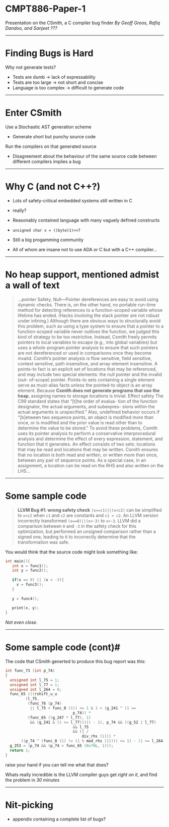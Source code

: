 # CMPT886-Paper-1 #
Presentation on the CSmith, a C compiler bug finder
_By Geoff Groos, Rafiq Dandoo, and Sanjeet ???_


---

# Finding Bugs is Hard #

Why not generate tests?

- Tests are dumb -> lack of expressability
- Tests are too large -> not short and concise 
- Language is too complex -> difficult to generate code

---

# Enter CSmith #
Use a Stochastic AST generation scheme

- Generate short but punchy source code

Run the compilers on that generated source

- Disagreement about the behaviour of the same source code between different compilers implies a bug

---

# Why C (and not C++?) #

- Lots of safety-critical embedded systems still written in C
 - really?

- Reasonably contained language with many vaguely defined constructs
 - `unsigned char x = ((byte)1)<<7`

- Still a big progamming community
 - All of whom are insane not to use ADA or C but with a C++ compiler...

---

# No heap support, mentioned admist a wall of text #

>...pointer Safety, Null—Pointer dereferences are easy to avoid using dynamic checks. There is, on the other hand, no portable run-time method for detecting references to a function-scoped variable whose lifetime has ended. (Hacks involving the stack pointer are not robust under inlining.) Although there are obvious ways to structurally avoid this problem, such as using a type system to ensure that a pointer to a function-scoped variable never outlives the function, we judged this kind of strategy to be too restrictive. Instead, Csmith freely permits pointers to local variables to escape (e.g., into global variables) but uses a whole-program pointer analysis to ensure that such pointers are not dereferenced or used in comparisons once they become invalid. Csmith’s pointer analysis is flow sensitive, field sensitive, context sensitive, path insensitive, and array-element insensitive. A points-to fact is an explicit set of locations that may be referenced, and may include two special elements: the null pointer and the invalid (out- of-scope) pointer. Points-to sets containing a single element serve as must-alias facts unless the pointed-to object is an array element. Because **Csmith  does  not  generate  programs  that  use  the  heap**, assigning names to storage locations is trivial. Effect safety The C99 standard states that “[t]he order of evalua- tion of the function designator, the actual arguments, and subexpres- sions within the actual arguments is unspecified.” Also, undefined behavior occurs if “[b]etween two sequence points, an object is modified more than once, or is modified and the prior value is read other than to determine the value to be stored.” To avoid these problems, Csmith uses its pointer analysis to perform a conservative interprocedural analysis and determine the effect of every expression, statement, and function that it generates. An  effect  consists  of  two  sets:  locations  that  may  be  read  and locations that may be written. Csmith ensures that no location is both read and written, or written more than once, between any pair of sequence points. As a special case, in an assignment, a location can be read on the RHS and also written on the LHS…​

---

# Some sample code #

>**LLVM Bug #1: wrong safety check**
>`(x==c1)||(x<c2)` can be simplified to `x<c2` when `c1` and `c2` are constants and `c1 < c2`. An LLVM version incorrectly transformed `(x==0)||(x<-3)` to `x<-3`. LLVM did a comparison between `0` and `-3` in the safety check for this optimization, but performed an unsigned comparison rather than a signed one, leading to it to incorrectly determine that the transformation was safe.

You would think that the source code might look something like:

```C
int main(){
   int x = func1();
   int y = func2();
   
   if(x == 0) || (x < -3){
     x = func3();
   }
   
   y = func4();
   
   print(x, y);
}
```

_Not even close_.

---

# Some sample code (cont)#

The code that CSmith generted to produce this bug report was _this_:

```C
int func_73 (int p_74)
{
  unsigned int l_75 = 1;
  unsigned int l_77 = 1;
  unsigned int l_264 = 0;
  func_65 (((rshift_u_u
	     (l_75,
	      (func_76 (p_74)
	       || l_75 + func_8 (1)) <= 1 & 1 < (g_241 ^ (1 ==
							  p_74)) *
	      (func_65 ((g_247 * l_77), 1)
	       && (g_241 & (1 >= l_77))))) - 1), p_74 && ((g_52 | l_77)
							  && l_75
							  && (1 /
							      div_rhs (1))) *
	   ((p_74 ^ (func_8 (1) != (1 % mod_rhs (1)))) <= 1) - (1 >= l_264));
  g_253 = (p_74 && (p_74 > func_65 (0x76L, 1)));
  return 1;
}
```

raise your hand if you can tell me what that does?

Whats really incredible is the LLVM compiler guys get _right on it_, and find the problem in _30 minutes_

---

# Nit-picking #

- appendix containing a complete list of bugs?

